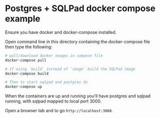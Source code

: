 # Postgres + SQLPad docker compose example

Ensure you have docker and docker-compose installed.

Open command line in this directory containing the docker-compose file then type the following:

```sh
# pull/download docker images in compose file
docker-compose pull

# If using `build` instead of `image` build the SQLPad image
docker-compose build

# Then to start sqlpad and postgres do
docker-compose up
```

When the containers are up and running you'll have postgres and sqlpad running, with sqlpad mapped to local port 3000.

Open a browser tab and to go `http://localhost:3000`.
